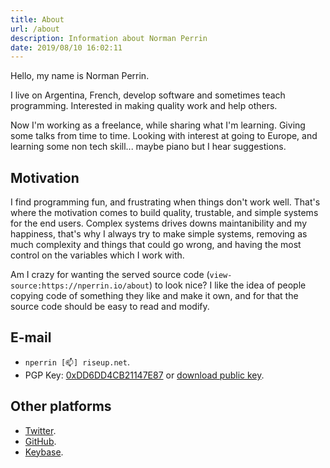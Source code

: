 ```yaml
---
title: About
url: /about
description: Information about Norman Perrin
date: 2019/08/10 16:02:11
---
```


Hello, my name is Norman Perrin.

I live on Argentina, French, develop software and sometimes teach programming.
Interested in making quality work and help others.


Now I'm working as a freelance, while sharing what I'm learning. Giving some talks from time to time.
Looking with interest at going to Europe, and learning some non tech skill... maybe piano but I hear suggestions.

## Motivation

I find programming fun, and frustrating when things don't work well.
That's where the motivation comes to build quality, trustable, and simple systems for the end users.
Complex systems drives downs maintanibility and my happiness, that's why I always try to make simple systems, removing as much complexity and things that could go wrong, and having the most control on the variables which I work with.

Am I crazy for wanting the served source code (`view-source:https://nperrin.io/about`) to look nice? I like the idea of people copying code of something they like and make it own, and for that the source code should be easy to read and modify.

## E-mail

- `nperrin [📫] riseup.net`.
- PGP Key: [0xDD6DD4CB21147E87](https://sks-keyservers.net/pks/lookup?op=get&search=0xDD6DD4CB21147E87) or [download public key](/nperrin.asc).

## Other platforms

- [Twitter](https://twitter.com/NormanPerrinOK).
- [GitHub](https://github.com/normanperrin).
- [Keybase](https://keybase.io/nperrin).
